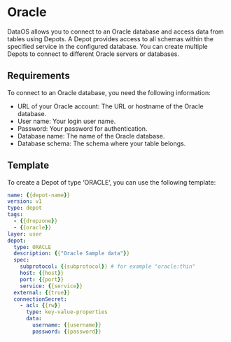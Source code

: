 # Oracle

DataOS allows you to connect to an Oracle database and access data from tables using Depots. A Depot provides access to all schemas within the specified service in the configured database. You can create multiple Depots to connect to different Oracle servers or databases.

## Requirements

To connect to an Oracle database, you need the following information:

- URL of your Oracle account: The URL or hostname of the Oracle database.
- User name: Your login user name.
- Password: Your password for authentication.
- Database name: The name of the Oracle database.
- Database schema: The schema where your table belongs.

## Template

To create a Depot of type ‘ORACLE‘, you can use the following template:

```yaml
name: {{depot-name}}
version: v1
type: depot
tags:
  - {{dropzone}}
  - {{oracle}}
layer: user
depot:
  type: ORACLE                                    
  description: {{"Oracle Sample data"}}
  spec:
    subprotocol: {{subprotocol}} # for example "oracle:thin"                                     
    host: {{host}}
    port: {{port}}
    service: {{service}}
  external: {{true}}
  connectionSecret:
    - acl: {{rw}}
      type: key-value-properties
      data:
        username: {{username}}
        password: {{password}}
```
